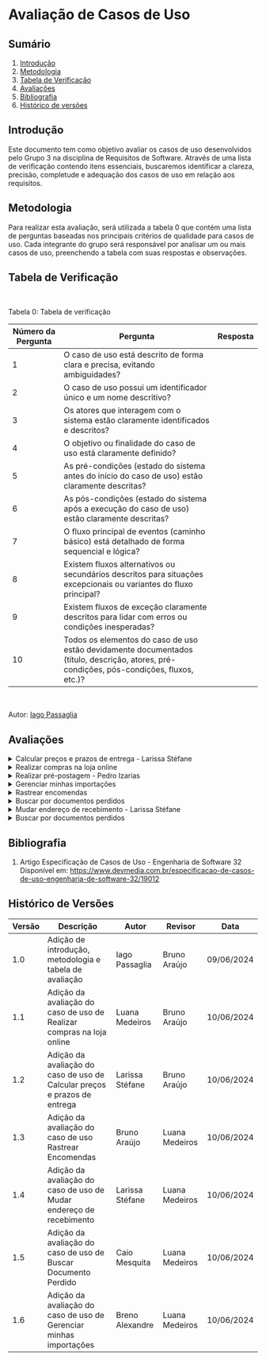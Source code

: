 # Avaliação de Casos de Uso

## Sumário
1. [Introdução](#introdução)
2. [Metodologia](#metodologia)
3. [Tabela de Verificação](#tabela-de-verificação)
4. [Avaliações](#avaliações)
5. [Bibliografia](#bibliografia)
6. [Histórico de versões](#histórico-de-versões)

## Introdução

Este documento tem como objetivo avaliar os casos de uso desenvolvidos pelo Grupo 3 na disciplina de Requisitos de Software. Através de uma lista de verificação contendo itens essenciais, buscaremos identificar a clareza, precisão, completude e adequação dos casos de uso em relação aos requisitos.

## Metodologia

Para realizar esta avaliação, será utilizada a tabela 0 que contém uma lista de perguntas baseadas nos principais critérios de qualidade para casos de uso. Cada integrante do grupo será responsável por analisar um ou mais casos de uso, preenchendo a tabela com suas respostas e observações.
## Tabela de Verificação

<br>

Tabela 0: Tabela de verificação

| Número da Pergunta | Pergunta                                                                 | Resposta |
|--------------------|--------------------------------------------------------------------------|----------|
| 1                  | O caso de uso está descrito de forma clara e precisa, evitando ambiguidades? |          |
| 2                  | O caso de uso possui um identificador único e um nome descritivo?         |          |
| 3                  | Os atores que interagem com o sistema estão claramente identificados e descritos? |          |
| 4                  | O objetivo ou finalidade do caso de uso está claramente definido?         |          |
| 5                  | As pré-condições (estado do sistema antes do início do caso de uso) estão claramente descritas? |          |
| 6                  | As pós-condições (estado do sistema após a execução do caso de uso) estão claramente descritas? |          |
| 7                  | O fluxo principal de eventos (caminho básico) está detalhado de forma sequencial e lógica? |          |
| 8                  | Existem fluxos alternativos ou secundários descritos para situações excepcionais ou variantes do fluxo principal? |          |
| 9                  | Existem fluxos de exceção claramente descritos para lidar com erros ou condições inesperadas? |          |
| 10                 | Todos os elementos do caso de uso estão devidamente documentados (título, descrição, atores, pré-condições, pós-condições, fluxos, etc.)? |          |

<br>

Autor: [Iago Passaglia](https://github.com/paxxaglia)


## Avaliações

<details>
<summary>Calcular preços e prazos de entrega - Larissa Stéfane </summary>

A tabela 1 mostra as respostas e observações da verificação e avaliação do caso de uso de "Calcular preços e prazos de entrega".

### Tabela 1: Tabela de verificação para Calcular preços e prazos de entrega

| Número da Pergunta | Pergunta                                                                 | Resposta | Observações |
|--------------------|--------------------------------------------------------------------------|----------| ---- |
| 1                  | O caso de uso está descrito de forma clara e precisa, evitando ambiguidades? |     Não     | Alguns pontos do caso de uso estão confusos e pouco claros. Por exemplo, não é indicado qual o usuário específico e o contexto para o caso de uso. <br> A forma como algumas frases foram elaboradas também estão um pouco confusas. |
| 2                  | O caso de uso possui um identificador único e um nome descritivo?         |    Sim      | - |
| 3                  | Os atores que interagem com o sistema estão claramente identificados e descritos? |     Não     | Existe uma abundância de usuários que utilizam o aplicativo dos Correios, todos eles podem apresentar contextos e características distintas no contexto do caso de uso. Contudo, o usuário foi representado de forma muito genérica no caso de uso. |
| 4                  | O objetivo ou finalidade do caso de uso está claramente definido?         |      Não    | Apesar de ser compreensível, a forma como o objetivo foi apresentado está vaga e confusa. |
| 5                  | As pré-condições (estado do sistema antes do início do caso de uso) estão claramente descritas? |     Incompleto     | Poderia complementar mais as pré-condições. Por exemplo, é necessário que o ator/usuário saiba o CEP, entre outras informações que não foram elencadas nas pré-condições. |
| 6                  | As pós-condições (estado do sistema após a execução do caso de uso) estão claramente descritas? |   Sim       | - |
| 7                  | O fluxo principal de eventos (caminho básico) está detalhado de forma sequencial e lógica? |     Sim      | - |
| 8                  | Existem fluxos alternativos ou secundários descritos para situações excepcionais ou variantes do fluxo principal? |     Sim/Incompleto     | Em fluxo alternativo, o fluxo 2 “Acesso à seção "Preços e Prazos" pelo menu” está praticamente idêntico ao fluxo principal. | 
| 9                  | Existem fluxos de exceção claramente descritos para lidar com erros ou condições inesperadas? |    Sim      | - |
| 10                 | Todos os elementos do caso de uso estão devidamente documentados (título, descrição, atores, pré-condições, pós-condições, fluxos, etc.)? |     Nao     | Existem elementos que estão faltando e alguns foram mal elaborados e descritos. |

<br>

 **Autora:** [Larissa Stéfane](https://github.com/SkywalkerSupreme)

</details>

<details>
<summary>Realizar compras na loja online</summary>

### Tabela 2: Tabela de verificação para Realizar compras na loja online

| Número da Pergunta | Pergunta                                                                 | Resposta | Observações
|--------------------|--------------------------------------------------------------------------|----------| --- |
| 1                  | O caso de uso está descrito de forma clara e precisa, evitando ambiguidades? | Sim | - |
| 2                  | O caso de uso possui um identificador único e um nome descritivo?         | Sim | - |
| 3                  | Os atores que interagem com o sistema estão claramente identificados e descritos? | Incompleto | Falta uma descrição completa dos atores, essencial para entender todas as interações do sistema. |
| 4                  | O objetivo ou finalidade do caso de uso está claramente definido?         | Não | É importante definir claramente o objetivo do caso de uso para garantir que o propósito e os resultados esperados sejam compreendidos. |
| 5                  | As pré-condições (estado do sistema antes do início do caso de uso) estão claramente descritas? | Incompleto | A descrição das pré-condições está incompleta, o que é crucial para estabelecer o contexto inicial necessário para a execução do caso de uso. |
| 6                  | As pós-condições (estado do sistema após a execução do caso de uso) estão claramente descritas? | Incompleto | Falta uma descrição detalhada das pós-condições, fundamental para entender o estado final do sistema após a execução do caso de uso. |
| 7                  | O fluxo principal de eventos (caminho básico) está detalhado de forma sequencial e lógica? | Incompleto | A descrição do fluxo principal está incompleta, essencial para garantir que todos os passos do processo sejam seguidos corretamente. |
| 8                  | Existem fluxos alternativos ou secundários descritos para situações excepcionais ou variantes do fluxo principal? | Sim | - |
| 9                  | Existem fluxos de exceção claramente descritos para lidar com erros ou condições inesperadas? | Sim | - |
| 10                 | Todos os elementos do caso de uso estão devidamente documentados (título, descrição, atores, pré-condições, pós-condições, fluxos, etc.)? | Sim | - |

<br>

Autor: [Luana Medeiros](https://github.com/LuaMedeiros)

</details>

<details>
<summary>Realizar pré-postagem - Pedro Izarias</summary>

### Tabela 3: Tabela de verificação para Realizar pré-postagem

| Número da Pergunta | Pergunta                                                                 | Resposta | Observação |
|--------------------|--------------------------------------------------------------------------|----------|----|
| 1                  | O caso de uso está descrito de forma clara e precisa, evitando ambiguidades? |    Sim      ||
| 2                  | O caso de uso possui um identificador único e um nome descritivo?         |      Sim    |Identificador UC04|
| 3                  | Os atores que interagem com o sistema estão claramente identificados e descritos? |    Incompleto      |Apenas o usuário está identificado como ator|
| 4                  | O objetivo ou finalidade do caso de uso está claramente definido?         |     Não    ||
| 5                  | As pré-condições (estado do sistema antes do início do caso de uso) estão claramente descritas? |  Sim     ||
| 6                  | As pós-condições (estado do sistema após a execução do caso de uso) estão claramente descritas? |    Sim     ||
| 7                  | O fluxo principal de eventos (caminho básico) está detalhado de forma sequencial e lógica? |     Sim     |Está organizado de maneira crescente|
| 8                  | Existem fluxos alternativos ou secundários descritos para situações excepcionais ou variantes do fluxo principal? |   Sim     ||
| 9                  | Existem fluxos de exceção claramente descritos para lidar com erros ou condições inesperadas? |     Incompleto     |Há citação de fluxos de excessão mas não a descrição de como lidar com os mesmos|
| 10                 | Todos os elementos do caso de uso estão devidamente documentados (título, descrição, atores, pré-condições, pós-condições, fluxos, etc.)? |     Sim     ||

<br>

Autor: [Pedro Izarias](https://github.com/Izarias)

</details>

<details>
<summary>Gerenciar minhas importações</summary>

### Tabela 4: Tabela de verificação para Gerenciar minhas importações

| Número da Pergunta | Pergunta                                                                 | Resposta |
|--------------------|--------------------------------------------------------------------------|----------|
| 1                  | O caso de uso está descrito de forma clara e precisa, evitando ambiguidades? | Sim |
| 2                  | O caso de uso possui um identificador único e um nome descritivo?         | Sim |
| 3                  | Os atores que interagem com o sistema estão claramente identificados e descritos? | Não |
| 4                  | O objetivo ou finalidade do caso de uso está claramente definido?         | Sim |
| 5                  | As pré-condições (estado do sistema antes do início do caso de uso) estão claramente descritas? | Sim |
| 6                  | As pós-condições (estado do sistema após a execução do caso de uso) estão claramente descritas? | Sim |
| 7                  | O fluxo principal de eventos (caminho básico) está detalhado de forma sequencial e lógica? | Sim |
| 8                  | Existem fluxos alternativos ou secundários descritos para situações excepcionais ou variantes do fluxo principal? | Sim |
| 9                  | Existem fluxos de exceção claramente descritos para lidar com erros ou condições inesperadas? | Sim |
| 10                 | Todos os elementos do caso de uso estão devidamente documentados (título, descrição, atores, pré-condições, pós-condições, fluxos, etc.)? | Sim |

<br>

<b> Autor: </b> <a href="https://github.com/brenoalexandre0/"> Breno Alexandre </a>.
   
</details>

<details>
<summary>Rastrear encomendas</summary>

### Tabela 5: Tabela de verificação para Rastrear encomendas

| Número da Pergunta | Pergunta | Resposta Sim/Não/Incompleto | Observação |
|-------------------|----------|-----------------------------|------------|
| 1 | O caso de uso está descrito de forma clara e precisa, evitando ambiguidades? | Sim | A descrição é clara e precisa. |
| 2 | O caso de uso possui um identificador único e um nome descritivo? | Sim | Identificador: UC06, Nome: Rastrear Encomendas. |
| 3 | Os atores que interagem com o sistema estão claramente identificados e descritos? | Sim | O ator "Usuário" está identificado. |
| 4 | O objetivo ou finalidade do caso de uso está claramente definido? | Sim | O objetivo de rastrear encomendas está claramente definido. |
| 5 | As pré-condições (estado do sistema antes do início do caso de uso) estão claramente descritas? | Sim | As pré-condições são claramente descritas. |
| 6 | As pós-condições (estado do sistema após a execução do caso de uso) estão claramente descritas? | Sim | A pós-condição está claramente descrita. |
| 7 | O fluxo principal de eventos (caminho básico) está detalhado de forma sequencial e lógica? | Sim | O fluxo principal está detalhado de forma sequencial e lógica. |
| 8 | Existem fluxos alternativos ou secundários descritos para situações excepcionais ou variantes do fluxo principal? | Sim | Existem fluxos alternativos descritos. |
| 9 | Existem fluxos de exceção claramente descritos para lidar com erros ou condições inesperadas? | Sim | Existem fluxos de exceção descritos. |
| 10 | Todos os elementos do caso de uso estão devidamente documentados (título, descrição, atores, pré-condições, pós-condições, fluxos, etc.)? | Sim | Todos os elementos estão devidamente documentados. |
<br>

Autor: [Bruno Araújo](https://github.com/brunocva)

</details>

<details>
<summary>Buscar por documentos perdidos</summary>

### Tabela 6: Tabela de verificação para Buscar por documentos perdidos

| Número da Pergunta | Pergunta                                                                 | Resposta |
|--------------------|--------------------------------------------------------------------------|----------|
| 1                  | O caso de uso está descrito de forma clara e precisa, evitando ambiguidades? |          |
| 2                  | O caso de uso possui um identificador único e um nome descritivo?         |          |
| 3                  | Os atores que interagem com o sistema estão claramente identificados e descritos? |          |
| 4                  | O objetivo ou finalidade do caso de uso está claramente definido?         |          |
| 5                  | As pré-condições (estado do sistema antes do início do caso de uso) estão claramente descritas? |          |
| 6                  | As pós-condições (estado do sistema após a execução do caso de uso) estão claramente descritas? |          |
| 7                  | O fluxo principal de eventos (caminho básico) está detalhado de forma sequencial e lógica? |          |
| 8                  | Existem fluxos alternativos ou secundários descritos para situações excepcionais ou variantes do fluxo principal? |          |
| 9                  | Existem fluxos de exceção claramente descritos para lidar com erros ou condições inesperadas? |          |
| 10                 | Todos os elementos do caso de uso estão devidamente documentados (título, descrição, atores, pré-condições, pós-condições, fluxos, etc.)? |          |

<br>

Autor: [Iago Passaglia](https://github.com/paxxaglia)

</details>

<details>
<summary> Mudar endereço de recebimento - Larissa Stéfane </summary>

A tabela 7 mostra a verificação e avaliação do caso de uso de "Mudar endereço de recebimento".

### Tabela 7: Tabela de verificação para Mudar endereço de recebimento

| Número da Pergunta | Pergunta                                                                 | Resposta | Observações |
|--------------------|--------------------------------------------------------------------------|----------| ------------- |
| 1                  | O caso de uso está descrito de forma clara e precisa, evitando ambiguidades? |    Não      | Algumas expressões e explicação de alguns pontos, por exemplo, no fluxo principal, estão ambíguas e, dependendo da interpretação, pode deixar o leitor confuso. |
| 2                  | O caso de uso possui um identificador único e um nome descritivo?         |    Incompleto      | Tem código de identificação, mas não tem um título. |
| 3                  | Os atores que interagem com o sistema estão claramente identificados e descritos? |    Não      | Existe uma abundância de usuários que utilizam o aplicativo dos Correios, todos eles podem apresentar contextos e características distintas no contexto do caso de uso. Contudo, o usuário foi representado de forma muito genérica no caso de uso. |
| 4                  | O objetivo ou finalidade do caso de uso está claramente definido?         |     Sim     | - |
| 5                  | As pré-condições (estado do sistema antes do início do caso de uso) estão claramente descritas? |    Incompleto      | Estão faltando informações necessárias, por exemplo, para mudar de endereço, o usuário precisa saber o CEP, entre outras informações, mas isso não é especificado nas pré-condições. |
| 6                  | As pós-condições (estado do sistema após a execução do caso de uso) estão claramente descritas? |  Não        | Não está apresentado nem descrito da forma correta. <br> A pós-condição está apresentada mais como o meio do fluxo do que se espera no final. <br> Além disso, está ambíguo. |
| 7                  | O fluxo principal de eventos (caminho básico) está detalhado de forma sequencial e lógica? |   Sim       | - |
| 8                  | Existem fluxos alternativos ou secundários descritos para situações excepcionais ou variantes do fluxo principal? |     Não     | Os fluxos alternativos e de exceções não estão representados de forma correta. Ao invés de mostrar o fluxo que o usuário deve seguir, mostra apenas os objetivos dele. <br> Além disso, não está bem explicado nem elaborado. |
| 9                  | Existem fluxos de exceção claramente descritos para lidar com erros ou condições inesperadas? |     Não     | Os fluxos de exceções foram elaborados de forma errada, pois não indicam o fluxo que o usuário deve seguir. Além disso, os textos apresentados estão abertos a diferentes interpretações. |
| 10                 | Todos os elementos do caso de uso estão devidamente documentados (título, descrição, atores, pré-condições, pós-condições, fluxos, etc.)? |     Não     | Muitos pontos estão com erros ou foram elaborados erroneamente. |


 **Autora:** [Larissa Stéfane](https://github.com/SkywalkerSupreme)

</details>


<details>
<summary> Buscar por documentos perdidos </summary>

A tabela 8 mostra a verificação e avaliação do caso de uso de "Buscar por documentos perdidos".

### Tabela 8: Tabela de verificação para Buscar por documentos perdidos
| Número da Pergunta | Pergunta                                                                 | Resposta | Observações |
|--------------------|--------------------------------------------------------------------------|----------| ------------- |
| 1 | O caso de uso está descrito de forma clara e precisa, evitando ambiguidades? |   sim     | - |
| 2  | O caso de uso possui um identificador único e um nome descritivo?         | Sim  | - |
| 3   | Os atores que interagem com o sistema estão claramente identificados e descritos? | Incompleto  | Não especifica tão bem o usuário |
| 4   | O objetivo ou finalidade do caso de uso está claramente definido?         |Sim  |  -|
| 5  | As pré-condições (estado do sistema antes do início do caso de uso) estão claramente descritas? |  Sim     | - |
| 6    | As pós-condições (estado do sistema após a execução do caso de uso) estão claramente descritas? | Sim   | - |
| 7  | O fluxo principal de eventos (caminho básico) está detalhado de forma sequencial e lógica? | Sim    | -  |
| 8 | Existem fluxos alternativos ou secundários descritos para situações excepcionais ou variantes do fluxo principal? | Sim   |  - |
| 9  | Existem fluxos de exceção claramente descritos para lidar com erros ou condições inesperadas? |  Incompleto   | Não oferece uma solução clara ao problema  |
| 10 | Todos os elementos do caso de uso estão devidamente documentados (título, descrição, atores, pré-condições, pós-condições, fluxos, etc.)? |  Sim | -  |


 **Autor:** [Caio Mesquita]()

</details>



## Bibliografia
   
1. Artigo Especificação de Casos de Uso - Engenharia de Software 32 Disponível em: <https://www.devmedia.com.br/especificacao-de-casos-de-uso-engenharia-de-software-32/19012>


## Histórico de Versões

| Versão | Descrição                     | Autor           | Revisor | Data       |
|--------|-------------------------------|-----------------|------------|---------|
| 1.0    | Adição de introdução, metodologia e tabela de avaliação | Iago Passaglia  | Bruno Araújo | 09/06/2024 |
| 1.1    | Adição da avaliação do caso de uso de Realizar compras na loja online| Luana Medeiros  | Bruno Araújo | 10/06/2024 |
| 1.2    | Adição da avaliação do caso de uso de Calcular preços e prazos de entrega | Larissa Stéfane  | Bruno Araújo| 10/06/2024 |
| 1.3| Adição da avaliação do caso de uso Rastrear Encomendas | Bruno Araújo  | Luana Medeiros | 10/06/2024 |
| 1.4    | Adição da avaliação do caso de uso de Mudar endereço de recebimento | Larissa Stéfane  | Luana Medeiros | 10/06/2024 |
| 1.5 | Adição da avaliação do caso de uso de Buscar Documento Perdido | Caio Mesquita| Luana Medeiros | 10/06/2024 |
| 1.6 | Adição da avaliação do caso de uso de Gerenciar minhas importações | Breno Alexandre | Luana Medeiros | 10/06/2024 |
